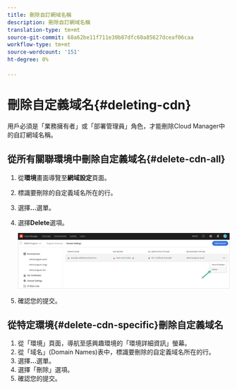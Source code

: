 ```yaml
---
title: 刪除自訂網域名稱
description: 刪除自訂網域名稱
translation-type: tm+mt
source-git-commit: 68a62be11f711e30b87dfc60a85627dceaf06caa
workflow-type: tm+mt
source-wordcount: '151'
ht-degree: 0%

---
```



# 刪除自定義域名{#deleting-cdn}

用戶必須是「業務擁有者」或「部署管理員」角色，才能刪除Cloud Manager中的自訂網域名稱。

## 從所有關聯環境中刪除自定義域名{#delete-cdn-all}

1. 從&#x200B;**環境**&#x200B;畫面導覽至&#x200B;**網域設定**&#x200B;頁面。
1. 標識要刪除的自定義域名所在的行。
1. 選擇&#x200B;**...**&#x200B;選單。
1. 選擇&#x200B;**Delete**&#x200B;選項。

   ![](/help/implementing/cloud-manager/assets/cdn/cdn-delete.png)
1. 確認您的提交。


## 從特定環境{#delete-cdn-specific}刪除自定義域名

1. 從「環境」頁面，導航至感興趣環境的「環境詳細資訊」螢幕。
1. 從「域名」(Domain Names)表中，標識要刪除的自定義域名所在的行。
1. 選擇&#x200B;**...**&#x200B;選單。
1. 選擇「刪除」選項。
1. 確認您的提交。
